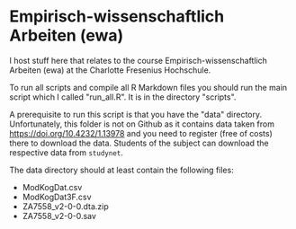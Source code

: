 # Empirisch-wissenschaftlich Arbeiten (ewa)

I host stuff here that relates to the course Empirisch-wissenschaftlich Arbeiten (ewa) at the Charlotte Fresenius Hochschule.

To run all scripts and compile all R Markdown files you should run the main script which I called "run_all.R". It is in the directory "scripts".

A prerequisite to run this script is that you have the "data" directory. Unfortunately, this folder is not on Github as it contains data taken from https://doi.org/10.4232/1.13978 and you need to register (free of costs) there to download the data. Students of the subject can download the respective data from `studynet`.

The data directory should at least contain the following files:
- ModKogDat.csv
- ModKogDat3F.csv
- ZA7558_v2-0-0.dta.zip
- ZA7558_v2-0-0.sav
 
